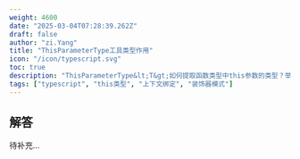 ```yaml
---
weight: 4600
date: "2025-03-04T07:28:39.262Z"
draft: false
author: "zi.Yang"
title: "ThisParameterType工具类型作用"
icon: "/icon/typescript.svg"
toc: true
description: "ThisParameterType&lt;T&gt;如何提取函数类型中this参数的类型？举例在装饰器中保留原方法this上下文的类型处理"
tags: ["typescript", "this类型", "上下文绑定", "装饰器模式"]
---
```


## 解答

待补充...

